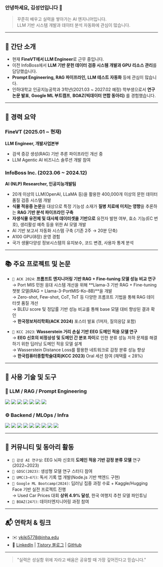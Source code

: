### 안녕하세요, 김성언입니다 👋

> 꾸준히 배우고 실력을 쌓아가는 AI 엔지니어입니다.  
> LLM 기반 시스템 개발과 데이터 분석 자동화에 관심이 많습니다.

---

## 🧠 간단 소개

- 현재 **FineVT에서 LLM Engineer**로 근무 중입니다.
- 이전 InfoBoss에서 **LLM 기반 문헌 데이터 검증 시스템 개발과 GPU 리소스 관리**를 담당했습니다.
- **Prompt Engineering, RAG 파이프라인, LLM 테스트 자동화** 등에 관심이 많습니다.
- 인하대학교 인공지능공학과 3학년(2021.03 ~ 2027.02 예정) 학부생으로서 **연구 논문 발표**, **Google ML 부트캠프**, **BOAZ(빅데이터 연합 동아리)** 를 경험했습니다.

---

## 💼 경력 요약

### FineVT (2025.01 ~ 현재)
**LLM Engineer, 개발사업본부**  
- 검색 증강 생성(RAG) 기반 추론 파이프라인 개선 중  
- LLM Agentic AI 비즈니스 솔루션 개발 참여

### InfoBoss Inc. (2023.06 ~ 2024.12)
**AI (NLP) Researcher, 인공지능개발팀**  
- 20개 이상의 LLM(OpenAI, LLaMA 등)을 활용한 400,000개 이상의 문헌 데이터 품질 검증 시스템 개발  
- **식물 적응증 논문**을 대상으로 특정 기능성 소재가 **질병 치료에 미치는 영향**을 추론하는 **RAG 기반 분석 파이프라인 구축**  
- **자생식물 유전체 및 대사체 데이터셋을 기반으로** 유전자 발현 여부, 효소 기능(EC 번호), 생리활성 예측 등을 위한 AI 모델 개발 
- AI 기반 보고서 자동화 시스템 구축 (기존 2주 → 20분 단축)  
- A100 GPU(8장) 운영 경험  
- 국가 생물다양성 정보시스템의 유지보수, 코드 변경, 사용자 통계 분석


---

## 📚 주요 프로젝트 및 논문

- `📄 ACK 2024`: **프롬프트 엔지니어링 기반 RAG + Fine-tuning 모델 성능 비교 연구**  
  → Port MIS 민원 응대 시스템 개선을 위해 **Llama-3 기반 RAG + Fine-tuning 챗봇 모델(RAG + Llama-3-PortMIS-Ko-8B)**을 개발  
  → Zero-shot, Few-shot, CoT, ToT 등 다양한 프롬프트 기법을 통해 RAG 데이터셋 품질 개선  
  → BLEU score 및 정답률 기반 성능 비교를 통해 base 모델 대비 향상된 결과 확인  
  → **한국정보처리학회(ACK 2024)** 포스터 발표 (1저자, 질의응답 포함)

- `📄 KCC 2023`: **Wasserstein 거리 손실 기반 EEG 도메인 적응 모델 연구**  
  → **EEG 신호의 비정상성 및 도메인 간 분포 차이**로 인한 분류 성능 저하 문제를 해결하기 위한 딥러닝 도메인 적응 모델 설계  
  → Wasserstein Distance Loss를 활용한 네트워크로 감정 분류 성능 향상  
  → **한국컴퓨터종합학술대회(KCC 2023)** Oral 세션 참여 (채택률 < 28%)  

---

## 🔧 사용 기술 및 도구

### 🧠 LLM / RAG / Prompt Engineering  
<img src="https://img.shields.io/badge/LLM-FE61A6?style=for-the-badge"/> <img src="https://img.shields.io/badge/Prompt%20Engineering-FF9900?style=for-the-badge"/> <img src="https://img.shields.io/badge/LangChain-3E8EDE?style=for-the-badge"/> <img src="https://img.shields.io/badge/LangGraph-4B4453?style=for-the-badge"/> <img src="https://img.shields.io/badge/Faiss-0096D6?style=for-the-badge"/> <img src="https://img.shields.io/badge/Pinecone-0061A8?style=for-the-badge"/> <img src="https://img.shields.io/badge/Hugging%20Face-FFCD00?style=for-the-badge&logo=huggingface&logoColor=black"/>

### ⚙️ Backend / MLOps / Infra  
<img src="https://img.shields.io/badge/Python-3776AB?style=for-the-badge&logo=python&logoColor=white"/> <img src="https://img.shields.io/badge/PyTorch-EE4C2C?style=for-the-badge&logo=pytorch&logoColor=white"/> <img src="https://img.shields.io/badge/Node.js-339933?style=for-the-badge&logo=node.js&logoColor=white"/> <img src="https://img.shields.io/badge/MySQL-4479A1?style=for-the-badge&logo=mysql&logoColor=white"/> <img src="https://img.shields.io/badge/Triton-00B5E2?style=for-the-badge&logo=nvidia&logoColor=white"/> <img src="https://img.shields.io/badge/Docker-2496ED?style=for-the-badge&logo=docker&logoColor=white"/> <img src="https://img.shields.io/badge/Kubernetes-326CE5?style=for-the-badge&logo=kubernetes&logoColor=white"/> <img src="https://img.shields.io/badge/GPU-A100-black?style=for-the-badge"/> <img src="https://img.shields.io/badge/GitHub-181717?style=for-the-badge&logo=github&logoColor=white"/>


---

## 📙 커뮤니티 및 동아리 활동

- `📌 감성 AI 연구실`: EEG 뇌파 신호의 **도메인 적응 기반 감정 분류 모델** 연구 (2022~2023)  
- `📌 GDSC(2023)`: 생성형 모델 연구 스터디 참여  
- `📌 UMC(3~4기)`: 독서 기록 앱 개발(Node.js 기반 백엔드 구현)
- `📌 Google ML Bootcamp(2024)`: 딥러닝 집중 과정 수료 + Kaggle/Hugging Face 기반 실전 프로젝트 진행  
→ Used Car Prices 대회 **상위 4.9% 달성**, 한국 여행지 추천 모델 파인튜닝 
- `📌 BOAZ(24기)`: 데이터엔지니어링 과정 참여

---

## 📬 연락처 & 링크

- ✉️ ykiki5778@inha.edu  
- 🔗 [LinkedIn](https://www.linkedin.com/in/kse5778) | [Tistory 블로그](https://uoa6uoas.tistory.com) | [GitHub](https://github.com/SeongEon-Kim)

---

> "실력은 성실함 위에 자라고 배움은 공유할 때 가장 깊어진다고 믿습니다."
